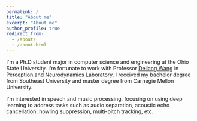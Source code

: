 ```yaml
---
permalink: /
title: "About me"
excerpt: "About me"
author_profile: true
redirect_from: 
  - /about/
  - /about.html
---
```


  I'm a Ph.D student major in computer science and engineering at the Ohio State University. I'm fortunate to work with
  Professor [Deliang Wang](http://www.cse.ohio-state.edu/~dwang/) in [Perception and Neurodynamics Laboratory](http://web.cse.ohio-state.edu/pnl/). 
  I received my bachelor degree from Southeast University and master degree from Carnegie Mellon University.
  
  I'm interested in speech and music processing, focusing on using deep learning to address tasks such as audio separation, acoustic echo cancellation, howling suppression, multi-pitch tracking, etc.